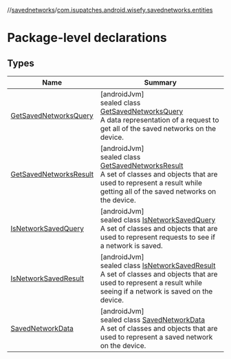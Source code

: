 //[savednetworks](../../index.md)/[com.isupatches.android.wisefy.savednetworks.entities](index.md)

# Package-level declarations

## Types

| Name | Summary |
|---|---|
| [GetSavedNetworksQuery](-get-saved-networks-query/index.md) | [androidJvm]<br>sealed class [GetSavedNetworksQuery](-get-saved-networks-query/index.md)<br>A data representation of a request to get all of the saved networks on the device. |
| [GetSavedNetworksResult](-get-saved-networks-result/index.md) | [androidJvm]<br>sealed class [GetSavedNetworksResult](-get-saved-networks-result/index.md)<br>A set of classes and objects that are used to represent a result while getting all of the saved networks on the device. |
| [IsNetworkSavedQuery](-is-network-saved-query/index.md) | [androidJvm]<br>sealed class [IsNetworkSavedQuery](-is-network-saved-query/index.md)<br>A set of classes and objects that are used to represent requests to see if a network is saved. |
| [IsNetworkSavedResult](-is-network-saved-result/index.md) | [androidJvm]<br>sealed class [IsNetworkSavedResult](-is-network-saved-result/index.md)<br>A set of classes and objects that are used to represent a result while seeing if a network is saved on the device. |
| [SavedNetworkData](-saved-network-data/index.md) | [androidJvm]<br>sealed class [SavedNetworkData](-saved-network-data/index.md)<br>A set of classes and objects that are used to represent a saved network on the device. |
